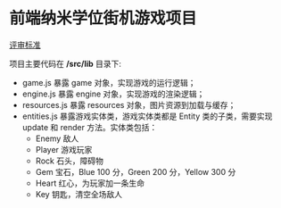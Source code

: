 
前端纳米学位街机游戏项目
===============================

[评审标准](https://review.udacity.com/#!/rubrics/499/view)

项目主要代码在 **/src/lib** 目录下:

* game.js 暴露 game 对象，实现游戏的运行逻辑；
* engine.js 暴露 engine 对象，实现游戏的渲染逻辑；
* resources.js 暴露 resources 对象，图片资源到加载与缓存；
* entities.js 暴露游戏实体类，游戏实体类都是 Entity 类的子类，需要实现 update 和 render 方法。实体类包括：
  * Enemy 敌人
  * Player 游戏玩家
  * Rock 石头，障碍物
  * Gem 宝石，Blue 100 分，Green 200 分，Yellow 300 分
  * Heart 红心，为玩家加一条生命
  * Key 钥匙，清空全场敌人